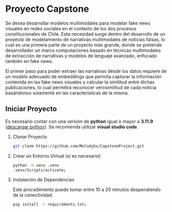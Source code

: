 # Proyecto Capstone

Se desea desarrollar modelos multimodales para modelar fake news visuales en redes sociales en el contexto de los dos
procesos constitucionales de Chile. Esta necesidad surge dentro del desarrollo de un proyecto de modelamiento de
narrativas multimodales de noticias falsas, lo cual es una primera parte de un proyecto más grande, donde se pretende
desarrollador un marco computaciones basado en técnicas multimodales de extracción de narrativas y modelos de
lenguaje avanzado, enfocado también en fake news.

El primer paso para poder extraer las narrativas desde los datos requiere de un modelo adecuado de embeddings que
permita capturar la información contenida en las fake news visuales y calcular la similitud entre dichas publicaciones, lo
cual permitirá reconocer verosimilitud de cada noticia basándonos solamente en las características de la misma.

## Iniciar Proyecto

Es necesario contar con una versión de **python** igual o mayor a **3.11.9** ([descargar python](https://www.python.org/downloads/)). Se recomienda utilizar **visual studio code**.

1. Clonar Proyecto

   ```bash
   git clone https://github.com/MolodyGs/CapstoneProject.git
   ```

2. Crear un Entorno Virtual (si es necesario)

   ```bash
   python -m venv .venv
   .venv/Scripts/activate;
   ```

3. Instalación de Dependencias

   Este procedimiento puede tomar entre 10 a 20 minutos despendiendo de la conectividad.

   ```bash
   pip install -r requirements.txt;
   ```
